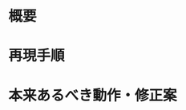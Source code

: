 # 概要
<!-- どんなバグがある or ありそうか、何の挙動がおかしいと思われるか、問題の深刻さ・緊迫度など -->

# 再現手順
<!--
なるべく誰でも再現できるよう、順を追って記載する
不具合を再現できない場合も「こういう場合に発生することがある」という例をなるべく詳しく
-->

# 本来あるべき動作・修正案
<!-- このissueの目的を明らかにする -->
